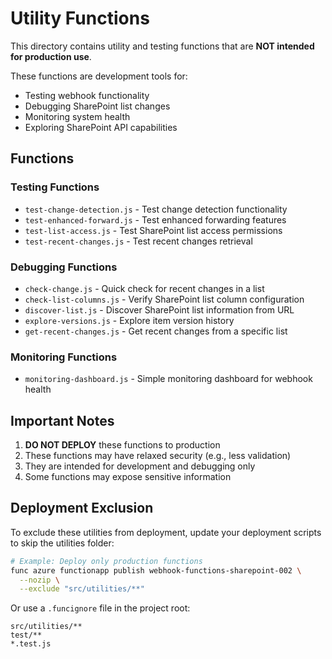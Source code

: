 # Utility Functions

This directory contains utility and testing functions that are **NOT intended for production use**.

These functions are development tools for:
- Testing webhook functionality
- Debugging SharePoint list changes
- Monitoring system health
- Exploring SharePoint API capabilities

## Functions

### Testing Functions
- `test-change-detection.js` - Test change detection functionality
- `test-enhanced-forward.js` - Test enhanced forwarding features
- `test-list-access.js` - Test SharePoint list access permissions
- `test-recent-changes.js` - Test recent changes retrieval

### Debugging Functions
- `check-change.js` - Quick check for recent changes in a list
- `check-list-columns.js` - Verify SharePoint list column configuration
- `discover-list.js` - Discover SharePoint list information from URL
- `explore-versions.js` - Explore item version history
- `get-recent-changes.js` - Get recent changes from a specific list

### Monitoring Functions
- `monitoring-dashboard.js` - Simple monitoring dashboard for webhook health

## Important Notes

1. **DO NOT DEPLOY** these functions to production
2. These functions may have relaxed security (e.g., less validation)
3. They are intended for development and debugging only
4. Some functions may expose sensitive information

## Deployment Exclusion

To exclude these utilities from deployment, update your deployment scripts to skip the utilities folder:

```bash
# Example: Deploy only production functions
func azure functionapp publish webhook-functions-sharepoint-002 \
  --nozip \
  --exclude "src/utilities/**"
```

Or use a `.funcignore` file in the project root:
```
src/utilities/**
test/**
*.test.js
```